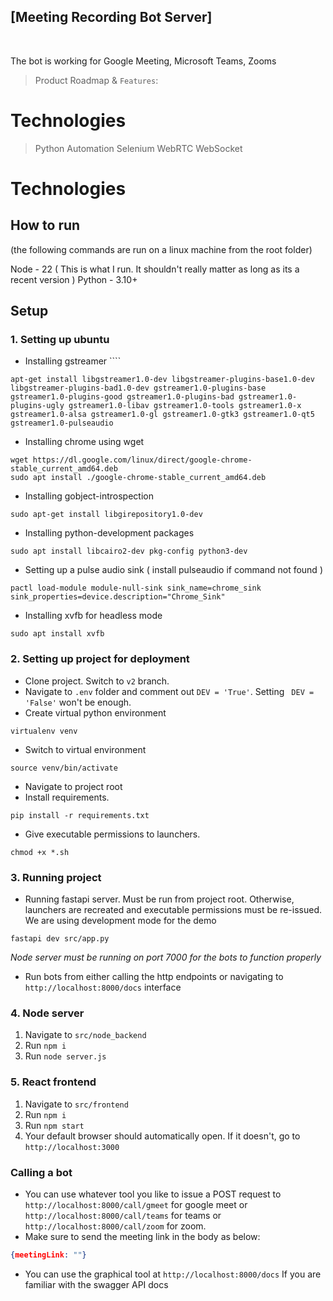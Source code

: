 ## [Meeting Recording Bot Server]
<br />

The bot is working for Google Meeting, Microsoft Teams, Zooms
> Product Roadmap & `Features`:

# Technologies
> Python
> Automation
> Selenium
> WebRTC
> WebSocket

# Technologies

 ## How to run
(the following commands are run on a linux machine from the root folder)

Node - 22 ( This is what I run. It shouldn't really matter as long as its a recent version )
Python - 3.10+

## Setup

### 1. Setting up ubuntu
- Installing gstreamer ````
```
apt-get install libgstreamer1.0-dev libgstreamer-plugins-base1.0-dev libgstreamer-plugins-bad1.0-dev gstreamer1.0-plugins-base gstreamer1.0-plugins-good gstreamer1.0-plugins-bad gstreamer1.0-plugins-ugly gstreamer1.0-libav gstreamer1.0-tools gstreamer1.0-x gstreamer1.0-alsa gstreamer1.0-gl gstreamer1.0-gtk3 gstreamer1.0-qt5 gstreamer1.0-pulseaudio
```
- Installing chrome using wget
```
wget https://dl.google.com/linux/direct/google-chrome-stable_current_amd64.deb
sudo apt install ./google-chrome-stable_current_amd64.deb
```
- Installing gobject-introspection
```
sudo apt-get install libgirepository1.0-dev
```
- Installing python-development packages
```
sudo apt install libcairo2-dev pkg-config python3-dev
```
- Setting up a pulse audio sink ( install pulseaudio if command not found )
```
pactl load-module module-null-sink sink_name=chrome_sink sink_properties=device.description="Chrome_Sink"
```
- Installing xvfb for headless mode
```
sudo apt install xvfb
```
### 2. Setting up project for deployment

- Clone project. Switch to `v2` branch. 
- Navigate to `.env` folder and comment out `DEV = 'True'`. Setting ` DEV = 'False'` won't be enough. 
- Create virtual python environment 
```
virtualenv venv
```
- Switch to virtual environment
```
source venv/bin/activate
```
- Navigate to project root
- Install requirements. 
```
pip install -r requirements.txt
```
- Give executable permissions to launchers.
```
chmod +x *.sh
```
### 3. Running project

- Running fastapi server. Must be run from project root. Otherwise, launchers are recreated and executable permissions must be re-issued. We are using development mode for the demo
```
fastapi dev src/app.py
```
*Node server must be running on port 7000 for the bots to function properly*
- Run bots from either calling the http endpoints or navigating to `http://localhost:8000/docs` interface

### 4. Node server
1. Navigate to `src/node_backend`
2. Run `npm i`
3. Run `node server.js`

### 5. React frontend
1. Navigate to `src/frontend`
2. Run `npm i`
3. Run `npm start`
4. Your default browser should automatically open. If it doesn't, go to `http://localhost:3000`

###  Calling a bot
- You can use whatever tool you like to issue a POST request to `http://localhost:8000/call/gmeet` for google meet or `http://localhost:8000/call/teams` for teams or `http://localhost:8000/call/zoom` for zoom.
- Make sure to send the meeting link in the body as below:
```json
{meetingLink: ""}
```

- You can use the graphical tool at `http://localhost:8000/docs` If you are familiar with the swagger API docs
